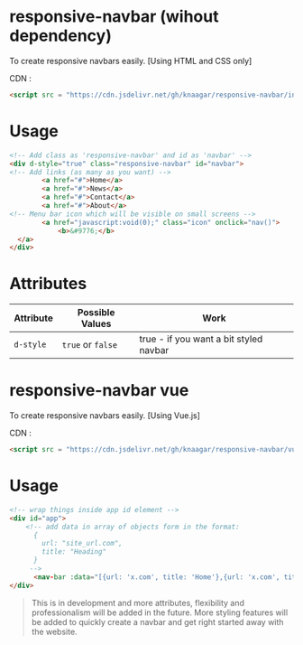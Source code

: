 # responsive-navbar (wihout dependency)
To create responsive navbars easily. [Using HTML and CSS only]

CDN :
```HTML
<script src = "https://cdn.jsdelivr.net/gh/knaagar/responsive-navbar/index.js"></script>
```

# Usage
```HTML
<!-- Add class as 'responsive-navbar' and id as 'navbar' -->
<div d-style="true" class="responsive-navbar" id="navbar">
<!-- Add links (as many as you want) -->
		<a href="#">Home</a>
		<a href="#">News</a>
		<a href="#">Contact</a>
		<a href="#">About</a>
<!-- Menu bar icon which will be visible on small screens -->
		<a href="javascript:void(0);" class="icon" onclick="nav()">
			<b>&#9776;</b>
  </a>
</div>
```

# Attributes
| Attribute     | Possible Values | Work |
| ------------- | ------------- | -------|
| `d-style`       | `true` or `false` | true - if you want a bit styled navbar |

# responsive-navbar vue

To create responsive navbars easily. [Using Vue.js]

CDN :
```HTML
<script src = "https://cdn.jsdelivr.net/gh/knaagar/responsive-navbar/vue/vue.js"></script>
```

# Usage
```HTML
<!-- wrap things inside app id element -->
<div id="app">
    <!-- add data in array of objects form in the format:
      {
        url: "site_url.com",
        title: "Heading"
      }
     -->
      <nav-bar :data="[{url: 'x.com', title: 'Home'},{url: 'x.com', title: 'About'},{url: 'x.com', title: 'Contact'}]"></nav-bar>
</div>
```

> This is in development and more attributes, flexibility and professionalism will be added in the future. More styling features will be added to quickly create a navbar and get right started away with the website. 
